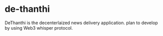 # de-thanthi
DeThanthi is the decenterlaized news delivery application. plan to develop by using Web3 whisper protocol.
